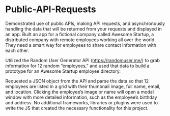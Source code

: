 # Public-API-Requests
Demonstrated use of public APIs, making API requests, and asynchronously handling the data that will be returned from your requests and displayed in an app.
Built an app for a fictional company called Awesome Startup, a distributed company with remote employees working all over the world. They need a smart way for employees to share contact information with each other.

Utilized the Random User Generator API (https://randomuser.me/) to grab information for 12 random “employees,” and used that data to build a prototype for an Awesome Startup employee directory.

Requested a JSON object from the API and parse the data so that 12 employees are listed in a grid with their thumbnail image, full name, email, and location. Clicking the employee’s image or name will open a modal window with more detailed information, such as the employee’s birthday and address.
No additional frameworks, libraries or plugins were used to write the JS that created the necessary functionality for this project.